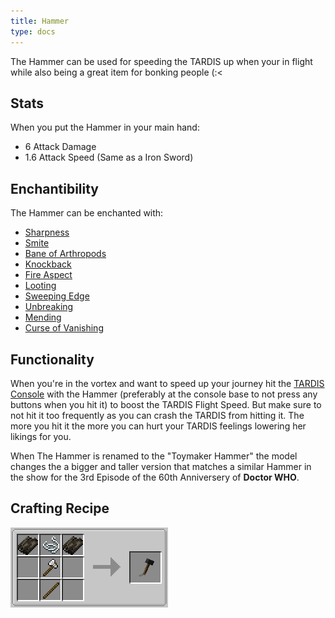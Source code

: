 ```yaml
---
title: Hammer
type: docs
---
```


The Hammer can be used for speeding the TARDIS up when your in flight while also being a great item for bonking people (:<

## Stats
When you put the Hammer in your main hand:
- 6 Attack Damage
- 1.6 Attack Speed
(Same as a Iron Sword)

## Enchantibility
The Hammer can be enchanted with:
- [Sharpness](https://minecraft.wiki/wiki/Sharpness)
- [Smite](https://minecraft.wiki/wiki/Smite)
- [Bane of Arthropods](https://minecraft.wiki/wiki/Bane_of_Arthropods)
- [Knockback](https://minecraft.wiki/wiki/Knockback)
- [Fire Aspect](https://minecraft.wiki/wiki/Fire_Aspect)
- [Looting](https://minecraft.wiki/wiki/Looting)
- [Sweeping Edge](https://minecraft.wiki/wiki/Sweeping_Edge)
- [Unbreaking](https://minecraft.wiki/wiki/Unbreaking)
- [Mending](https://minecraft.wiki/wiki/Mending)
- [Curse of Vanishing](https://minecraft.wiki/wiki/Curse_of_Vanishing)

## Functionality
When you're in the vortex and want to speed up your journey hit the [TARDIS Console](../../blocks/console) with the Hammer (preferably at the console base to not press any buttons when you hit it) to boost the TARDIS Flight Speed. But make sure to not hit it too frequently as you can crash the TARDIS from hitting it. The more you hit it the more you can hurt your TARDIS feelings lowering her likings for you.

When The Hammer is renamed to the "Toymaker Hammer" the model changes the a bigger and taller version that matches a similar Hammer in the show for the 3rd Episode of the 60th Anniversery of **Doctor WHO**.

## Crafting Recipe

![Hammer Crafting Recipie](images/hammer/recipe.png)



